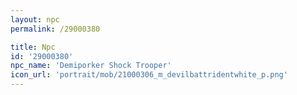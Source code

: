 ```yaml
---
layout: npc
permalink: /29000380

title: Npc
id: '29000380'
npc_name: 'Demiporker Shock Trooper'
icon_url: 'portrait/mob/21000306_m_devilbattridentwhite_p.png'
---
```

